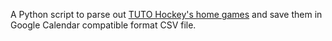 A Python script to parse out [TUTO Hockey's home games](http://www.tutohockey.fi/fi/ottelut/otteluohjelma-2018-19) and save them in Google Calendar compatible format CSV file.